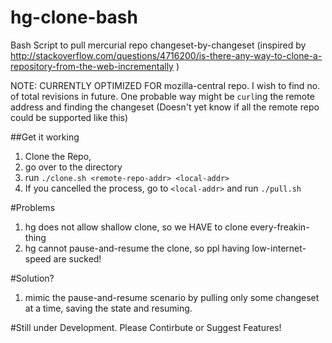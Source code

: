 hg-clone-bash
=============

Bash Script to pull mercurial repo changeset-by-changeset (inspired by http://stackoverflow.com/questions/4716200/is-there-any-way-to-clone-a-repository-from-the-web-incrementally )

NOTE: CURRENTLY OPTIMIZED FOR mozilla-central repo. I wish to find no. of total revisions in future. 
One probable way might be `curl`ing the remote address and finding the changeset (Doesn't yet know if all the remote repo could be supported like this)

##Get it working

1. Clone the Repo,
2. go over to the directory 
3. run `./clone.sh <remote-repo-addr> <local-addr>`
4. If you cancelled the process, go to `<local-addr>` and run `./pull.sh`

#Problems

1. hg does not allow shallow clone, so we HAVE to clone every-freakin-thing
2. hg cannot pause-and-resume the clone, so ppl having low-internet-speed are sucked!


#Solution?

1. mimic the pause-and-resume scenario by pulling only some changeset at a time, saving the state and resuming.


#Still under Development. Please Contirbute or Suggest Features!

